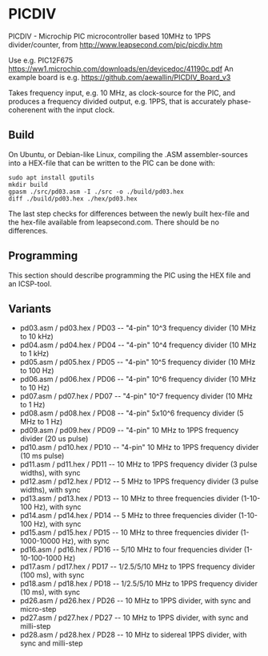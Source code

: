 # PICDIV
PICDIV - Microchip PIC microcontroller based 10MHz to 1PPS divider/counter, from http://www.leapsecond.com/pic/picdiv.htm

Use e.g. PIC12F675 https://ww1.microchip.com/downloads/en/devicedoc/41190c.pdf
An example board is e.g. https://github.com/aewallin/PICDIV_Board_v3

Takes frequency input, e.g. 10 MHz, as clock-source for the PIC, and produces a frequency divided output, e.g. 1PPS, that is accurately phase-coherenent with the input clock.

## Build

On Ubuntu, or Debian-like Linux, compiling the .ASM assembler-sources into a HEX-file that can be written to the PIC can be done with:

```
sudo apt install gputils
mkdir build
gpasm ./src/pd03.asm -I ./src -o ./build/pd03.hex
diff ./build/pd03.hex ./hex/pd03.hex
```
The last step checks for differences between the newly built hex-file and the hex-file available from leapsecond.com.
There should be no differences.

## Programming

This section should describe programming the PIC using the HEX file and an ICSP-tool.

## Variants

* pd03.asm / pd03.hex / PD03 -- "4-pin" 10^3 frequency divider (10 MHz to 10 kHz)
* pd04.asm / pd04.hex / PD04 -- "4-pin" 10^4 frequency divider (10 MHz to 1 kHz)
* pd05.asm / pd05.hex / PD05 -- "4-pin" 10^5 frequency divider (10 MHz to 100 Hz)
* pd06.asm / pd06.hex / PD06 -- "4-pin" 10^6 frequency divider (10 MHz to 10 Hz)
* pd07.asm / pd07.hex / PD07 -- "4-pin" 10^7 frequency divider (10 MHz to 1 Hz)
* pd08.asm / pd08.hex / PD08 -- "4-pin" 5x10^6 frequency divider (5 MHz to 1 Hz)
* pd09.asm / pd09.hex / PD09 -- "4-pin" 10 MHz to 1PPS frequency divider (20 us pulse)
* pd10.asm / pd10.hex / PD10 -- "4-pin" 10 MHz to 1PPS frequency divider (10 ms pulse)
* pd11.asm / pd11.hex / PD11 -- 10 MHz to 1PPS frequency divider (3 pulse widths), with sync
* pd12.asm / pd12.hex / PD12 -- 5 MHz to 1PPS frequency divider (3 pulse widths), with sync
* pd13.asm / pd13.hex / PD13 -- 10 MHz to three frequencies divider (1-10-100 Hz), with sync
* pd14.asm / pd14.hex / PD14 -- 5 MHz to three frequencies divider (1-10-100 Hz), with sync
* pd15.asm / pd15.hex / PD15 -- 10 MHz to three frequencies divider (1-1000-10000 Hz), with sync
* pd16.asm / pd16.hex / PD16 -- 5/10 MHz to four frequencies divider (1-10-100-1000 Hz)
* pd17.asm / pd17.hex / PD17 -- 1/2.5/5/10 MHz to 1PPS frequency divider (100 ms), with sync
* pd18.asm / pd18.hex / PD18 -- 1/2.5/5/10 MHz to 1PPS frequency divider (10 ms), with sync
* pd26.asm / pd26.hex / PD26 -- 10 MHz to 1PPS divider, with sync and micro-step
* pd27.asm / pd27.hex / PD27 -- 10 MHz to 1PPS divider, with sync and milli-step
* pd28.asm / pd28.hex / PD28 -- 10 MHz to sidereal 1PPS divider, with sync and milli-step
